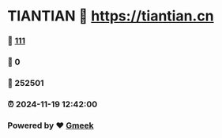 # TIANTIAN :link: https://tiantian.cn 
### :page_facing_up: [111](https://tiantian.cn/tag.html) 
### :speech_balloon: 0 
### :hibiscus: 252501 
### :alarm_clock: 2024-11-19 12:42:00 
### Powered by :heart: [Gmeek](https://github.com/Meekdai/Gmeek)
